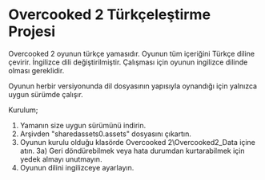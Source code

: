 # Overcooked 2 Türkçeleştirme Projesi

Overcooked 2 oyunun türkçe yamasıdır. Oyunun tüm içeriğini Türkçe diline çevirir. İngilizce dili değiştirilmiştir. Çalışması için oyunun ingilizce dilinde olması gereklidir.

Oyunun herbir versiyonunda dil dosyasının yapısıyla oynandığı için yalnızca uygun sürümde çalışır.

Kurulum;
1) Yamanın size uygun sürümünü indirin.
2) Arşivden "sharedassets0.assets" dosyasını çıkartın.
3) Oyunun kurulu olduğu klasörde Overcooked 2\Overcooked2_Data içine atın.
3a) Geri döndürebilmek veya hata durumdan kurtarabilmek için yedek almayı unutmayın.
4) Oyunun dilini ingilizceye ayarlayın.
